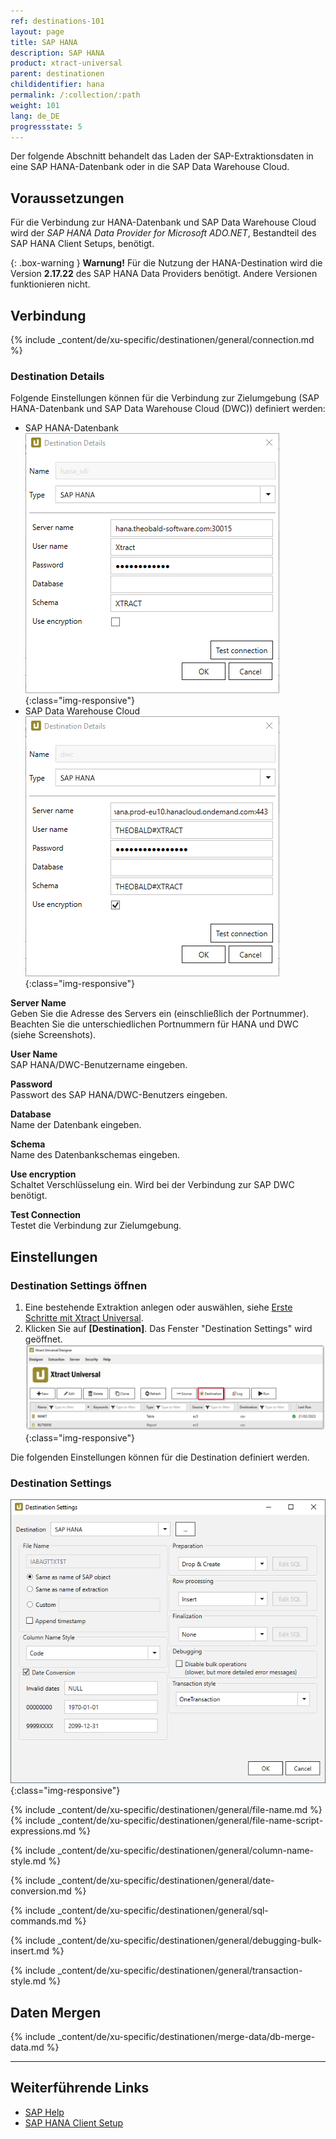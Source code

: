 ```yaml
---
ref: destinations-101
layout: page
title: SAP HANA
description: SAP HANA
product: xtract-universal
parent: destinationen
childidentifier: hana
permalink: /:collection/:path
weight: 101
lang: de_DE
progressstate: 5
---
```


Der folgende Abschnitt behandelt das Laden der SAP-Extraktionsdaten in eine SAP HANA-Datenbank oder in die SAP Data Warehouse Cloud.  

## Voraussetzungen

Für die Verbindung zur HANA-Datenbank und SAP Data Warehouse Cloud wird der *SAP HANA Data Provider for Microsoft ADO.NET*, Bestandteil des SAP HANA Client Setups, benötigt.

 {: .box-warning }
**Warnung!** Für die Nutzung der HANA-Destination wird die Version **2.17.22** des SAP HANA Data Providers benötigt. Andere Versionen funktionieren nicht.

## Verbindung

{% include _content/de/xu-specific/destinationen/general/connection.md %}	

### Destination Details
Folgende Einstellungen können für die Verbindung zur Zielumgebung (SAP HANA-Datenbank und SAP Data Warehouse Cloud (DWC)) definiert werden:

- SAP HANA-Datenbank
![hana-destination](/img/content/hana-destination2.png){:class="img-responsive"}
- SAP Data Warehouse Cloud
![hana-destination](/img/content/hana-destination.png){:class="img-responsive"}


**Server Name**<br>
Geben Sie die Adresse des Servers ein (einschließlich der Portnummer). Beachten Sie die unterschiedlichen Portnummern für HANA und DWC (siehe Screenshots).

**User Name**<br>
SAP HANA/DWC-Benutzername eingeben.

**Password**<br>
Passwort des SAP HANA/DWC-Benutzers eingeben.

**Database**<br> 
Name der Datenbank eingeben.

**Schema**<br> 
Name des Datenbankschemas eingeben.

**Use encryption**<br>
Schaltet Verschlüsselung ein. Wird bei der Verbindung zur SAP DWC benötigt.

**Test Connection**<br>
Testet die Verbindung zur Zielumgebung.

## Einstellungen

### Destination Settings öffnen

1. Eine bestehende Extraktion anlegen oder auswählen, siehe [Erste Schritte mit Xtract Universal](../erste-schritte/eine-neue-extraktion-anlegen).
2. Klicken Sie auf **[Destination]**. Das Fenster "Destination Settings" wird geöffnet.
![Destination-settings](/img/content/xu/xu_designer_destination.png){:class="img-responsive"}

Die folgenden Einstellungen können für die Destination definiert werden. 
  
### Destination Settings

![ext_spec_set_de_form_debug](/img/content/dest_set_hana.png){:class="img-responsive"}

{% include _content/de/xu-specific/destinationen/general/file-name.md %}
{% include _content/de/xu-specific/destinationen/general/file-name-script-expressions.md %}

{% include _content/de/xu-specific/destinationen/general/column-name-style.md %}

{% include _content/de/xu-specific/destinationen/general/date-conversion.md %}

{% include _content/de/xu-specific/destinationen/general/sql-commands.md %}

{% include _content/de/xu-specific/destinationen/general/debugging-bulk-insert.md %}

{% include _content/de/xu-specific/destinationen/general/transaction-style.md %}


## Daten Mergen

{% include _content/de/xu-specific/destinationen/merge-data/db-merge-data.md  %}

******
## Weiterführende Links

- [SAP Help](https://help.sap.com/viewer/0eec0d68141541d1b07893a39944924e/2.0.00/en-US/469dee9e6d611014af70d4e9a9cd6b0a.html)
- [SAP HANA Client Setup](https://blogs.sap.com/2017/12/14/sap-hana-2.0-client-installation-and-update-by-the-sap-hana-academy/)
